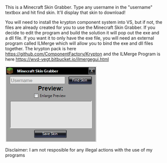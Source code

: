 This is a Minecraft Skin Grabber. Type any username in the "username" textbox and hit find skin. It'll display that skin to download!

You will need to install the krypton component system into VS, but if not, the files are already created for you to use the Minecraft Skin Grabber. If you decide to edit the program and build the solution it will pop out the exe and a dll file. If you want it to only have the exe file, you will need an external program called ILMerge which will allow you to bind the exe and dll files together. The krypton pack is here https://github.com/ComponentFactory/Krypton and the ILMerge Program is here https://wvd-vegt.bitbucket.io/ilmergegui.html

<img src="https://raw.githubusercontent.com/roast247/minecraftstealer/main/Minecraft%20Skin%20Grabber.png">

Disclaimer: I am not resposible for any illegal actions with the use of my programs

